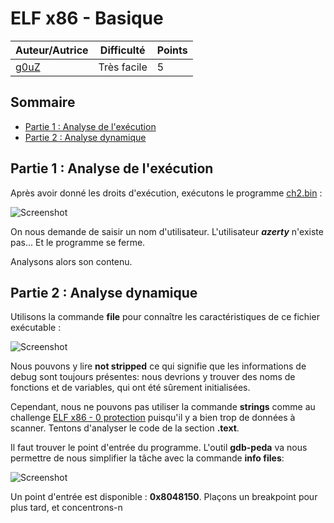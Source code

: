 # ELF x86 - Basique

| Auteur/Autrice | Difficulté | Points |
|----------------|------------|--------|
|     [g0uZ](https://www.root-me.org/g0uZ?lang=fr)       | Très facile|   5    |     

## Sommaire
- [Partie 1 : Analyse de l'exécution](https://github.com/0xS3GFAULT/CTF-WriteUps_Fr/blob/main/rootme/Cracking/Tr%C3%A8s%20facile/ELF%20x86%20-%200%20protection/readme.md#partie-1--analyse-de-lex%C3%A9cution)
- [Partie 2 : Analyse dynamique](https://github.com/0xS3GFAULT/CTF-WriteUps_Fr/blob/main/rootme/Cracking/Tr%C3%A8s%20facile/ELF%20x86%20-%200%20protection/readme.md#partie-2--analyse-dynamique)

## Partie 1 : Analyse de l'exécution

Après avoir donné les droits d'exécution, exécutons le programme [ch2.bin](https://github.com/0xS3GFAULT/CTF-WriteUps_Fr/blob/main/rootme/Cracking/Tr%C3%A8s%20facile/ELF%20x86%20-%20Basique/ch2.bin) : 

![Screenshot](./assets/images/exec_ch2.png?raw=true)

On nous demande de saisir un nom d'utilisateur. L'utilisateur **_azerty_** n'existe pas... Et le programme se ferme. 

Analysons alors son contenu.

## Partie 2 : Analyse dynamique

Utilisons la commande **file** pour connaître les caractéristiques de ce fichier exécutable : 

![Screenshot](./assets/images/file_ch2.png?raw=true)

Nous pouvons y lire **not stripped** ce qui signifie que les informations de debug sont toujours présentes: nous devrions y trouver des noms de fonctions et de variables, qui ont été sûrement initialisées.

Cependant, nous ne pouvons pas utiliser la commande **strings** comme au challenge [ELF x86 - 0 protection]() puisqu'il y a bien trop de données à scanner. Tentons d'analyser le code de la section **.text**.

Il faut trouver le point d'entrée du programme. L'outil **gdb-peda** va nous permettre de nous simplifier la tâche avec la commande **info files**:

![Screenshot](./assets/images/gdb_ch2_1.png?raw=true)

Un point d'entrée est disponible : **0x8048150**. Plaçons un breakpoint pour plus tard, et concentrons-n
